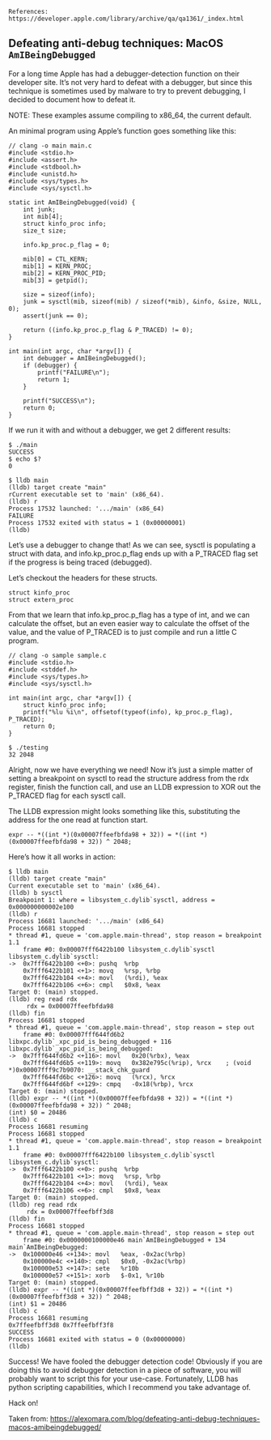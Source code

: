 `References: https://developer.apple.com/library/archive/qa/qa1361/_index.html`

## Defeating anti-debug techniques: MacOS `AmIBeingDebugged`

For a long time Apple has had a debugger-detection function on their developer site. It’s not very hard to defeat with a debugger, but since this technique is sometimes used by malware to try to prevent debugging, I decided to document how to defeat it.

NOTE: These examples assume compiling to x86_64, the current default.

An minimal program using Apple’s function goes something like this:

```
// clang -o main main.c
#include <stdio.h>
#include <assert.h>
#include <stdbool.h>
#include <unistd.h>
#include <sys/types.h>
#include <sys/sysctl.h>

static int AmIBeingDebugged(void) {
    int junk;
    int mib[4];
    struct kinfo_proc info;
    size_t size;

    info.kp_proc.p_flag = 0;

    mib[0] = CTL_KERN;
    mib[1] = KERN_PROC;
    mib[2] = KERN_PROC_PID;
    mib[3] = getpid();

    size = sizeof(info);
    junk = sysctl(mib, sizeof(mib) / sizeof(*mib), &info, &size, NULL, 0);
    assert(junk == 0);

    return ((info.kp_proc.p_flag & P_TRACED) != 0);
}

int main(int argc, char *argv[]) {
    int debugger = AmIBeingDebugged();
    if (debugger) {
        printf("FAILURE\n");
        return 1;
    }

    printf("SUCCESS\n");
    return 0;
}
```

If we run it with and without a debugger, we get 2 different results:

```
$ ./main
SUCCESS
$ echo $?
0
```

```
$ lldb main
(lldb) target create "main"
rCurrent executable set to 'main' (x86_64).
(lldb) r
Process 17532 launched: '.../main' (x86_64)
FAILURE
Process 17532 exited with status = 1 (0x00000001)
(lldb)
```

Let’s use a debugger to change that! As we can see, sysctl is populating a struct with data, and info.kp_proc.p_flag ends up with a P_TRACED flag set if the progress is being traced (debugged).

Let’s checkout the headers for these structs.

```
struct kinfo_proc
struct extern_proc
```

From that we learn that info.kp_proc.p_flag has a type of int, and we can calculate the offset, but an even easier way to calculate the offset of the value, and the value of P_TRACED is to just compile and run a little C program.

```
// clang -o sample sample.c
#include <stdio.h>
#include <stddef.h>
#include <sys/types.h>
#include <sys/sysctl.h>

int main(int argc, char *argv[]) {
    struct kinfo_proc info;
    printf("%lu %i\n", offsetof(typeof(info), kp_proc.p_flag), P_TRACED);
    return 0;
}
```

```
$ ./testing
32 2048
```

Alright, now we have everything we need! Now it’s just a simple matter of setting a breakpoint on sysctl to read the structure address from the rdx register, finish the function call, and use an LLDB expression to XOR out the P_TRACED flag for each sysctl call.

The LLDB expression might looks something like this, substituting the address for the one read at function start.

`expr -- *((int *)(0x00007ffeefbfda98 + 32)) = *((int *)(0x00007ffeefbfda98 + 32)) ^ 2048;`

Here’s how it all works in action:

```
$ lldb main
(lldb) target create "main"
Current executable set to 'main' (x86_64).
(lldb) b sysctl
Breakpoint 1: where = libsystem_c.dylib`sysctl, address = 0x000000000002e100
(lldb) r
Process 16681 launched: '.../main' (x86_64)
Process 16681 stopped
* thread #1, queue = 'com.apple.main-thread', stop reason = breakpoint 1.1
    frame #0: 0x00007fff6422b100 libsystem_c.dylib`sysctl
libsystem_c.dylib`sysctl:
->  0x7fff6422b100 <+0>: pushq  %rbp
    0x7fff6422b101 <+1>: movq   %rsp, %rbp
    0x7fff6422b104 <+4>: movl   (%rdi), %eax
    0x7fff6422b106 <+6>: cmpl   $0x8, %eax
Target 0: (main) stopped.
(lldb) reg read rdx
     rdx = 0x00007ffeefbfda98
(lldb) fin
Process 16681 stopped
* thread #1, queue = 'com.apple.main-thread', stop reason = step out
    frame #0: 0x00007fff644fd6b2 libxpc.dylib`_xpc_pid_is_being_debugged + 116
libxpc.dylib`_xpc_pid_is_being_debugged:
->  0x7fff644fd6b2 <+116>: movl   0x20(%rbx), %eax
    0x7fff644fd6b5 <+119>: movq   0x382e795c(%rip), %rcx    ; (void *)0x00007fff9c7b9070: __stack_chk_guard
    0x7fff644fd6bc <+126>: movq   (%rcx), %rcx
    0x7fff644fd6bf <+129>: cmpq   -0x18(%rbp), %rcx
Target 0: (main) stopped.
(lldb) expr -- *((int *)(0x00007ffeefbfda98 + 32)) = *((int *)(0x00007ffeefbfda98 + 32)) ^ 2048;
(int) $0 = 20486
(lldb) c
Process 16681 resuming
Process 16681 stopped
* thread #1, queue = 'com.apple.main-thread', stop reason = breakpoint 1.1
    frame #0: 0x00007fff6422b100 libsystem_c.dylib`sysctl
libsystem_c.dylib`sysctl:
->  0x7fff6422b100 <+0>: pushq  %rbp
    0x7fff6422b101 <+1>: movq   %rsp, %rbp
    0x7fff6422b104 <+4>: movl   (%rdi), %eax
    0x7fff6422b106 <+6>: cmpl   $0x8, %eax
Target 0: (main) stopped.
(lldb) reg read rdx
     rdx = 0x00007ffeefbff3d8
(lldb) fin
Process 16681 stopped
* thread #1, queue = 'com.apple.main-thread', stop reason = step out
    frame #0: 0x0000000100000e46 main`AmIBeingDebugged + 134
main`AmIBeingDebugged:
->  0x100000e46 <+134>: movl   %eax, -0x2ac(%rbp)
    0x100000e4c <+140>: cmpl   $0x0, -0x2ac(%rbp)
    0x100000e53 <+147>: sete   %r10b
    0x100000e57 <+151>: xorb   $-0x1, %r10b
Target 0: (main) stopped.
(lldb) expr -- *((int *)(0x00007ffeefbff3d8 + 32)) = *((int *)(0x00007ffeefbff3d8 + 32)) ^ 2048;
(int) $1 = 20486
(lldb) c
Process 16681 resuming
0x7ffeefbff3d8 0x7ffeefbff3f8
SUCCESS
Process 16681 exited with status = 0 (0x00000000)
(lldb)
```

Success! We have fooled the debugger detection code! Obviously if you are doing this to avoid debugger detection in a piece of software, you will probably want to script this for your use-case. Fortunately, LLDB has python scripting capabilities, which I recommend you take advantage of.

Hack on!

Taken from: https://alexomara.com/blog/defeating-anti-debug-techniques-macos-amibeingdebugged/
